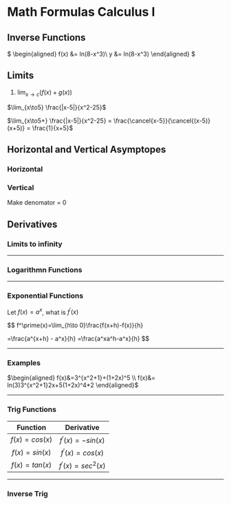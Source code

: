 # Math Formulas Calculus I

## Inverse Functions
$
\begin{aligned}
f(x) &= ln(8-x^3)\\
y &= ln(8-x^3)
\end{aligned}
$

## Limits 

1. $\lim_{x\to c}(f(x)+ g(x))$


$\lim_{x\to5} \frac{|x-5|}{x^2-25}$
<br>

$\lim_{x\to5+} \frac{|x-5|}{x^2-25} = \frac{\cancel{x-5}}{\cancel{(x-5)}(x+5)} = \frac{1}{x+5}$ 


## Horizontal and Vertical Asymptopes

### Horizontal


### Vertical

Make denomator = 0 



## Derivatives
### Limits to infinity
---
### Logarithmn Functions

----

### Exponential Functions

Let $f(x) = a^x$, what is $f^\prime(x)$

$$
f^\prime(x)=\lim_{h\to 0}\frac{f(x+h)-f(x)}{h}

=\frac{a^{x+h} - a^x}{h}
=\frac{a^xa^h-a^x}{h}
$$

---

### Examples 
$\begin{aligned}
     f(x)&=3^{x^2+1}+(1+2x)^5  \\
     f(x)&= ln(3)3^{x^2+1}2x+5(1+2x)^4*2
\end{aligned}$

----
### Trig Functions 

|    Function    |       Derivative       |
| :------------: | :--------------------: |
| $f(x)= cos(x)$ | $f^\prime(x)=-sin(x)$  |
| $f(x)= sin(x)$ |  $f^\prime(x)=cos(x)$  |
| $f(x)=tan(x)$  | $f^\prime(x)=sec^2(x)$ |


---
### Inverse Trig










